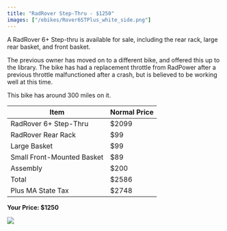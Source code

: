```yaml
---
title: "RadRover Step-Thru - $1250"
images: ["/ebikes/Rover6STPlus_white_side.png"]
---
```


A RadRover 6+ Step-thru is available for sale, including the rear rack, large
rear basket, and front basket. 

The previous owner has moved on to a different bike, and offered this up to the
library. The bike has had a replacement throttle from RadPower after a previous
throttle malfunctioned after a crash, but is believed to be working well at this
time.

This bike has around 300 miles on it. 

| Item | Normal Price |
| ---- | ------------ |
| RadRover 6+ Step-Thru | $2099 |
| RadRover Rear Rack | $99 |
| Large Basket | $99 | 
| Small Front-Mounted Basket | $89 |
| Assembly | $200 |
| Total | $2586 |
| Plus MA State Tax | $2748 |

**Your Price: $1250**

<img src="/ebikes/Rover6STPlus_white_side.png" />
